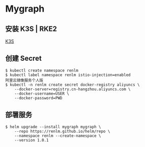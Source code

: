 # Mygraph

## 安装 K3S | RKE2
<a href="https://renlm.github.io/doc/K3S.html" target="_blank">K3S</a>  

## 创建 Secret
	$ kubectl create namespace renlm
	$ kubectl label namespace renlm istio-injection=enabled
	阿里云镜像服务个人版
	$ kubectl -n renlm create secret docker-registry aliyuncs \
	  	--docker-server=registry.cn-hangzhou.aliyuncs.com \
	  	--docker-username=USER \
	  	--docker-password=PWD
	  	
## 部署服务
	$ helm upgrade --install mygraph mygraph \
        --repo https://renlm.github.io/helm/repo \
        --namespace renlm --create-namespace \
        --version 1.0.1